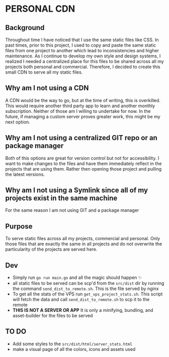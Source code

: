 # PERSONAL CDN

## Background

Throughout time I have noticed that I use the same static files like CSS. In past times, prior to this project, I used to copy and paste the same static files from one project to another which lead to inconsistencies and higher maintenance. As I continue to develop my own style and design systems, I realized I needed a centralized place for this files to be shared across all my projects both personal and commercial. Therefore, I decided to create this small CDN to serve all my static files.

## Why am I not using a CDN

A CDN would be the way to go, but at the time of writing, this is overkilled. This would require another third party app to learn and another monthly subscription. Neither of those am I willing to undertake for now. In the future, if managing a custom server proves greater work, this might be my next option.

## Why am I not using a centralized GIT repo or an package manager

Both of this options are great for version control but not for accessibility. I want to make changes to the files and have them immediately reflect in the projects that are using them. Rather then opening those project and pulling the latest versions.

## Why am I not using a Symlink since all of my projects exist in the same machine

For the same reason I am not using GIT and a package manager

## Purpose

To serve static files across all my projects, commercial and personal. Only those files that are exactly the same in all projects and do not overwrite the particularity of the projects are served here.

## Dev

- Simply run `go run main.go` and all the magic should happen ✨
- all static files to be served can be scp'd from the `src/dist` dir by running the command `send_dist_to_remote.sh`. This is the file served by nginx
- To get all the stats of the VPS run `get_vps_project_stats.sh`. This script will fetch the data and call `send_dist_to_remote.sh` to scp it to the remote
- **THIS IS NOT A SERVER OR APP** It is only a minifying, bundling, and asset-builder for the files to be served

## TO DO

- Add some styles to the `src/dist/html/server_stats.html`
- make a visual page of all the colors, icons and assets used
